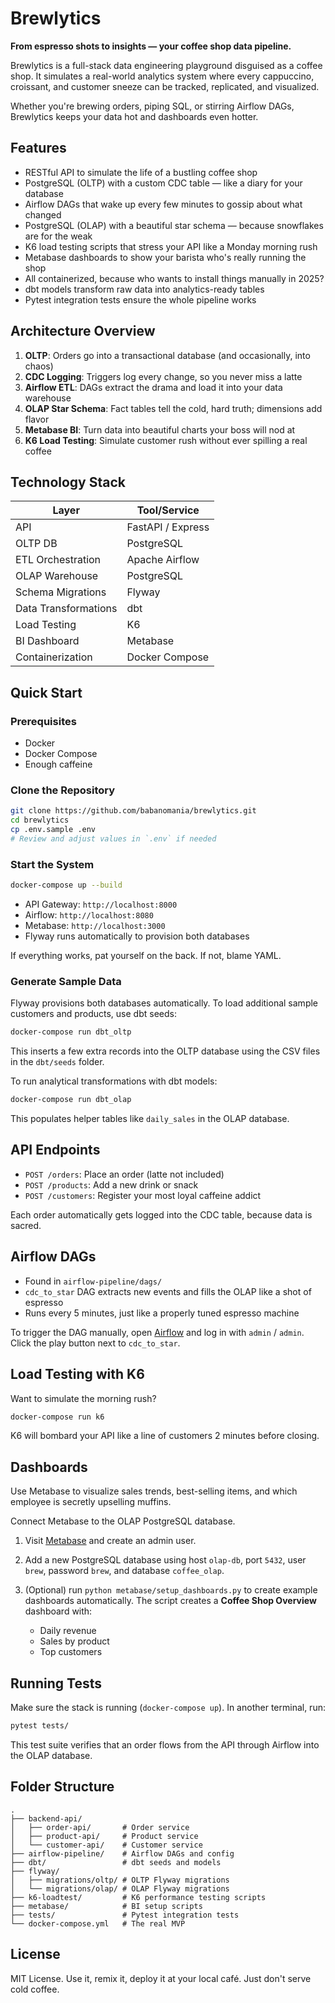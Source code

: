 # Brewlytics

**From espresso shots to insights — your coffee shop data pipeline.**

Brewlytics is a full-stack data engineering playground disguised as a coffee shop. It simulates a real-world analytics system where every cappuccino, croissant, and customer sneeze can be tracked, replicated, and visualized.

Whether you're brewing orders, piping SQL, or stirring Airflow DAGs, Brewlytics keeps your data hot and dashboards even hotter.

## Features

* RESTful API to simulate the life of a bustling coffee shop
* PostgreSQL (OLTP) with a custom CDC table — like a diary for your database
* Airflow DAGs that wake up every few minutes to gossip about what changed
* PostgreSQL (OLAP) with a beautiful star schema — because snowflakes are for the weak
* K6 load testing scripts that stress your API like a Monday morning rush
* Metabase dashboards to show your barista who's really running the shop
* All containerized, because who wants to install things manually in 2025?
* dbt models transform raw data into analytics-ready tables
* Pytest integration tests ensure the whole pipeline works


## Architecture Overview

1. **OLTP**: Orders go into a transactional database (and occasionally, into chaos)
2. **CDC Logging**: Triggers log every change, so you never miss a latte
3. **Airflow ETL**: DAGs extract the drama and load it into your data warehouse
4. **OLAP Star Schema**: Fact tables tell the cold, hard truth; dimensions add flavor
5. **Metabase BI**: Turn data into beautiful charts your boss will nod at
6. **K6 Load Testing**: Simulate customer rush without ever spilling a real coffee

## Technology Stack

| Layer             | Tool/Service      |
| ----------------- | ----------------- |
| API               | FastAPI / Express |
| OLTP DB           | PostgreSQL        |
| ETL Orchestration | Apache Airflow    |
| OLAP Warehouse    | PostgreSQL        |
| Schema Migrations | Flyway            |
| Data Transformations | dbt            |
| Load Testing      | K6                |
| BI Dashboard      | Metabase          |
| Containerization  | Docker Compose    |


## Quick Start

### Prerequisites

* Docker
* Docker Compose
* Enough caffeine

### Clone the Repository

```bash
git clone https://github.com/babanomania/brewlytics.git
cd brewlytics
cp .env.sample .env
# Review and adjust values in `.env` if needed
```

### Start the System

```bash
docker-compose up --build
```

* API Gateway: `http://localhost:8000`
* Airflow: `http://localhost:8080`
* Metabase: `http://localhost:3000`
* Flyway runs automatically to provision both databases

If everything works, pat yourself on the back. If not, blame YAML.

### Generate Sample Data

Flyway provisions both databases automatically. To load additional sample
customers and products, use dbt seeds:

```bash
docker-compose run dbt_oltp
```

This inserts a few extra records into the OLTP database using the CSV files in
the `dbt/seeds` folder.

To run analytical transformations with dbt models:

```bash
docker-compose run dbt_olap
```

This populates helper tables like `daily_sales` in the OLAP database.

## API Endpoints

* `POST /orders`: Place an order (latte not included)
* `POST /products`: Add a new drink or snack
* `POST /customers`: Register your most loyal caffeine addict

Each order automatically gets logged into the CDC table, because data is sacred.

## Airflow DAGs

* Found in `airflow-pipeline/dags/`
* `cdc_to_star` DAG extracts new events and fills the OLAP like a shot of espresso
* Runs every 5 minutes, just like a properly tuned espresso machine

To trigger the DAG manually, open [Airflow](http://localhost:8080) and log in with
`admin` / `admin`. Click the play button next to `cdc_to_star`.

## Load Testing with K6

Want to simulate the morning rush?

```bash
docker-compose run k6
```

K6 will bombard your API like a line of customers 2 minutes before closing.

## Dashboards

Use Metabase to visualize sales trends, best-selling items, and which employee is secretly upselling muffins.

Connect Metabase to the OLAP PostgreSQL database.

1. Visit [Metabase](http://localhost:3000) and create an admin user.
2. Add a new PostgreSQL database using host `olap-db`, port `5432`, user `brew`,
   password `brew`, and database `coffee_olap`.
3. (Optional) run `python metabase/setup_dashboards.py` to create example
   dashboards automatically. The script creates a **Coffee Shop Overview**
   dashboard with:

   - Daily revenue
   - Sales by product
   - Top customers

## Running Tests

Make sure the stack is running (`docker-compose up`). In another terminal, run:

```bash
pytest tests/
```

This test suite verifies that an order flows from the API through Airflow into the OLAP database.
## Folder Structure
```
.
├── backend-api/
│   ├── order-api/       # Order service
│   ├── product-api/     # Product service
│   └── customer-api/    # Customer service
├── airflow-pipeline/    # Airflow DAGs and config
├── dbt/                 # dbt seeds and models
├── flyway/
│   ├── migrations/oltp/ # OLTP Flyway migrations
│   └── migrations/olap/ # OLAP Flyway migrations
├── k6-loadtest/         # K6 performance testing scripts
├── metabase/            # BI setup scripts
├── tests/               # Pytest integration tests
└── docker-compose.yml   # The real MVP
```

## License

MIT License. Use it, remix it, deploy it at your local café. Just don't serve cold coffee.
